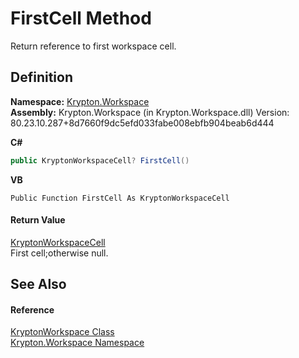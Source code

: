 # FirstCell Method


Return reference to first workspace cell.



## Definition
**Namespace:** <a href="0dbf488f-9676-a1e5-a949-1b4bcea03d52.md">Krypton.Workspace</a>  
**Assembly:** Krypton.Workspace (in Krypton.Workspace.dll) Version: 80.23.10.287+8d7660f9dc5efd033fabe008ebfb904beab6d444

**C#**
``` C#
public KryptonWorkspaceCell? FirstCell()
```
**VB**
``` VB
Public Function FirstCell As KryptonWorkspaceCell
```



#### Return Value
<a href="b97e121c-fcc0-2249-475a-015f2aa73754.md">KryptonWorkspaceCell</a>  
First cell;otherwise null.

## See Also


#### Reference
<a href="a977050a-c9d5-1360-9b5d-5a07a77ae65c.md">KryptonWorkspace Class</a>  
<a href="0dbf488f-9676-a1e5-a949-1b4bcea03d52.md">Krypton.Workspace Namespace</a>  
